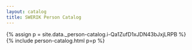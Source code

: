 ```yaml
---
layout: catalog
title: SWERIK Person Catalog
---
```

{% assign p = site.data._person-catalog.i-Qa1ZufD1xJDN43bJxjLRPB %}
{% include person-catalog.html p=p %}

